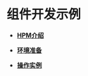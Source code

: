 # 组件开发示例<a name="ZH-CN_TOPIC_0000001074472258"></a>

-   **[HPM介绍](HPM介绍.md)**  

-   **[环境准备](环境准备.md)**  

-   **[操作实例](操作实例.md)**  


